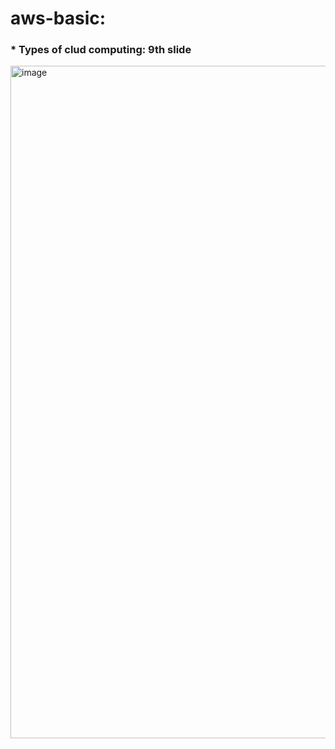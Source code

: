 # aws-basic:
### * Types of clud computing: 9th slide

  
  


<img width="1076" alt="image" src="https://user-images.githubusercontent.com/10528013/209462915-dcfe2b4e-5399-49e8-90c3-4be842c6db39.png">
